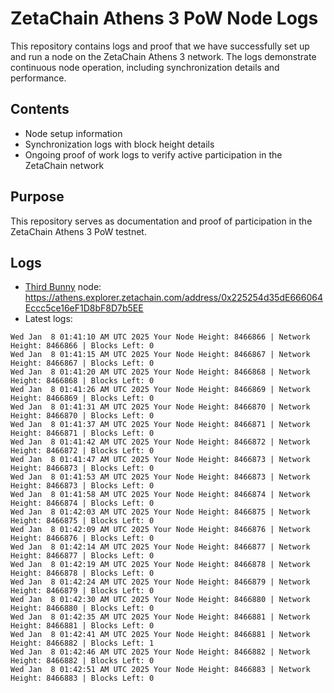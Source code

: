 # ZetaChain Athens 3 PoW Node Logs
This repository contains logs and proof that we have successfully set up and run a node on the ZetaChain Athens 3 network. The logs demonstrate continuous node operation, including synchronization details and performance.

## Contents
- Node setup information
- Synchronization logs with block height details
- Ongoing proof of work logs to verify active participation in the ZetaChain network

## Purpose
This repository serves as documentation and proof of participation in the ZetaChain Athens 3 PoW testnet.

## Logs

- [Third Bunny](https://thirdbunny.xyz/) node: https://athens.explorer.zetachain.com/address/0x225254d35dE666064Eccc5ce16eF1D8bF8D7b5EE
- Latest logs:
```
Wed Jan  8 01:41:10 AM UTC 2025 Your Node Height: 8466866 | Network Height: 8466866 | Blocks Left: 0
Wed Jan  8 01:41:15 AM UTC 2025 Your Node Height: 8466867 | Network Height: 8466867 | Blocks Left: 0
Wed Jan  8 01:41:20 AM UTC 2025 Your Node Height: 8466868 | Network Height: 8466868 | Blocks Left: 0
Wed Jan  8 01:41:26 AM UTC 2025 Your Node Height: 8466869 | Network Height: 8466869 | Blocks Left: 0
Wed Jan  8 01:41:31 AM UTC 2025 Your Node Height: 8466870 | Network Height: 8466870 | Blocks Left: 0
Wed Jan  8 01:41:37 AM UTC 2025 Your Node Height: 8466871 | Network Height: 8466871 | Blocks Left: 0
Wed Jan  8 01:41:42 AM UTC 2025 Your Node Height: 8466872 | Network Height: 8466872 | Blocks Left: 0
Wed Jan  8 01:41:47 AM UTC 2025 Your Node Height: 8466873 | Network Height: 8466873 | Blocks Left: 0
Wed Jan  8 01:41:53 AM UTC 2025 Your Node Height: 8466873 | Network Height: 8466873 | Blocks Left: 0
Wed Jan  8 01:41:58 AM UTC 2025 Your Node Height: 8466874 | Network Height: 8466874 | Blocks Left: 0
Wed Jan  8 01:42:03 AM UTC 2025 Your Node Height: 8466875 | Network Height: 8466875 | Blocks Left: 0
Wed Jan  8 01:42:09 AM UTC 2025 Your Node Height: 8466876 | Network Height: 8466876 | Blocks Left: 0
Wed Jan  8 01:42:14 AM UTC 2025 Your Node Height: 8466877 | Network Height: 8466877 | Blocks Left: 0
Wed Jan  8 01:42:19 AM UTC 2025 Your Node Height: 8466878 | Network Height: 8466878 | Blocks Left: 0
Wed Jan  8 01:42:24 AM UTC 2025 Your Node Height: 8466879 | Network Height: 8466879 | Blocks Left: 0
Wed Jan  8 01:42:30 AM UTC 2025 Your Node Height: 8466880 | Network Height: 8466880 | Blocks Left: 0
Wed Jan  8 01:42:35 AM UTC 2025 Your Node Height: 8466881 | Network Height: 8466881 | Blocks Left: 0
Wed Jan  8 01:42:41 AM UTC 2025 Your Node Height: 8466881 | Network Height: 8466882 | Blocks Left: 1
Wed Jan  8 01:42:46 AM UTC 2025 Your Node Height: 8466882 | Network Height: 8466882 | Blocks Left: 0
Wed Jan  8 01:42:51 AM UTC 2025 Your Node Height: 8466883 | Network Height: 8466883 | Blocks Left: 0
```
